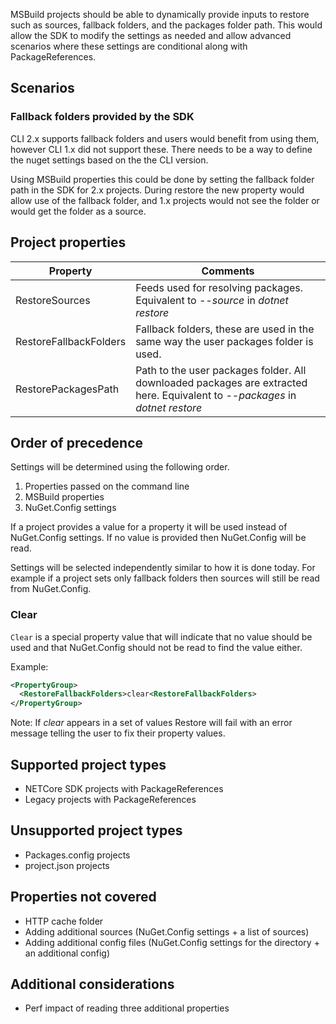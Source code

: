 MSBuild projects should be able to dynamically provide inputs to restore such as sources, fallback folders, and the packages folder path. This would allow the SDK to modify the settings as needed and allow advanced scenarios where these settings are conditional along with PackageReferences.

## Scenarios

### Fallback folders provided by the SDK

CLI 2.x supports fallback folders and users would benefit from using them, however CLI 1.x did not support these. There needs to be a way to define the nuget settings based on the the CLI version.

Using MSBuild properties this could be done by setting the fallback folder path in the SDK for 2.x projects. During restore the new property would allow use of the fallback folder, and 1.x projects would not see the folder or would get the folder as a source.

## Project properties

| Property | Comments |
| -------- | -------- |
| RestoreSources | Feeds used for resolving packages. Equivalent to *--source* in *dotnet restore* |
| RestoreFallbackFolders | Fallback folders, these are used in the same way the user packages folder is used. |
| RestorePackagesPath | Path to the user packages folder. All downloaded packages are extracted here. Equivalent to *--packages* in *dotnet restore* |

## Order of precedence

Settings will be determined using the following order.

1. Properties passed on the command line
1. MSBuild properties
1. NuGet.Config settings

If a project provides a value for a property it will be used instead of NuGet.Config settings. If no value is provided then NuGet.Config will be read.

Settings will be selected independently similar to how it is done today. For example if a project sets only fallback folders then sources will still be read from NuGet.Config.

### Clear
``Clear`` is a special property value that will indicate that no value should be used and that NuGet.Config should not be read to find the value either.

Example:
```xml
<PropertyGroup>
  <RestoreFallbackFolders>clear<RestoreFallbackFolders>
</PropertyGroup>
```

Note: If *clear* appears in a set of values Restore will fail with an error message telling the user to fix their property values.

## Supported project types
* NETCore SDK projects with PackageReferences
* Legacy projects with PackageReferences

## Unsupported project types
* Packages.config projects
* project.json projects

## Properties not covered

* HTTP cache folder
* Adding additional sources (NuGet.Config settings + a list of sources)
* Adding additional config files (NuGet.Config settings for the directory + an additional config)

## Additional considerations
* Perf impact of reading three additional properties

